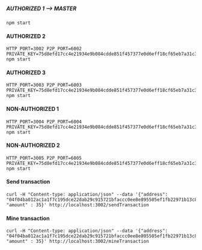 ##### AUTHORIZED 1 --> MASTER 
```
npm start
```
#### AUTHORIZED 2
```
HTTP_PORT=3002 P2P_PORT=6002 PRIVATE_KEY=75d8efd17cc4e21934e9b084cdde851f457377e0d6eff18cf65eb7a31c38a778 npm start
```
#### AUTHORIZED 3
```
HTTP_PORT=3003 P2P_PORT=6003 PRIVATE_KEY=75d8efd17cc4e21934e9b084cdde851f457377e0d6eff18cf65eb7a31c38a776 npm start
```

#### NON-AUTHORIZED 1
```
HTTP_PORT=3004 P2P_PORT=6004 PRIVATE_KEY=75d8efd17cc4e21934e9b084cdde851f457377e0d6eff18cf65eb7a31c38a775 npm start
```

#### NON-AUTHORIZED 2
```
HTTP_PORT=3005 P2P_PORT=6005 PRIVATE_KEY=75d8efd17cc4e21934e9b084cdde851f457377e0d6eff18cf65eb7a31c38a774 npm start
```

#### Send transaction
```
curl -H "Content-type: application/json" --data '{"address": "04f04ba012ac1a1f7c195dce22dab29c915721bfaccc0ee8e895505ef1fb22971b13c85dc0108bad29c4d72c3eb31854c684128c6332a54450c729187c6faaa698", "amount" : 35}' http://localhost:3002/sendTransaction
```


#### Mine transaction
```
curl -H "Content-type: application/json" --data '{"address": "04f04ba012ac1a1f7c195dce22dab29c915721bfaccc0ee8e895505ef1fb22971b13c85dc0108bad29c4d72c3eb31854c684128c6332a54450c729187c6faaa698", "amount" : 35}' http://localhost:3002/mineTransaction
```
